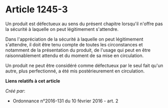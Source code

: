 # Article 1245-3

Un produit est défectueux au sens du présent chapitre lorsqu'il n'offre pas la sécurité à laquelle on peut légitimement
s'attendre.

Dans l'appréciation de la sécurité à laquelle on peut légitimement s'attendre, il doit être tenu compte de toutes les
circonstances et notamment de la présentation du produit, de l'usage qui peut en être raisonnablement attendu et du moment de
sa mise en circulation.

Un produit ne peut être considéré comme défectueux par le seul fait qu'un autre, plus perfectionné, a été mis postérieurement
en circulation.

**Liens relatifs à cet article**

_Créé par_:

  - Ordonnance n°2016-131 du 10 février 2016 - art. 2
